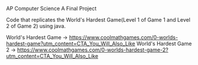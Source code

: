 AP Computer Science A Final Project

Code that replicates the World's Hardest Game(Level 1 of Game 1 and Level 2 of Game 2) using java.

World's Hardest Game -> https://www.coolmathgames.com/0-worlds-hardest-game?utm_content=CTA_You_Will_Also_Like
World's Hardest Game 2 -> https://www.coolmathgames.com/0-worlds-hardest-game-2?utm_content=CTA_You_Will_Also_Like 